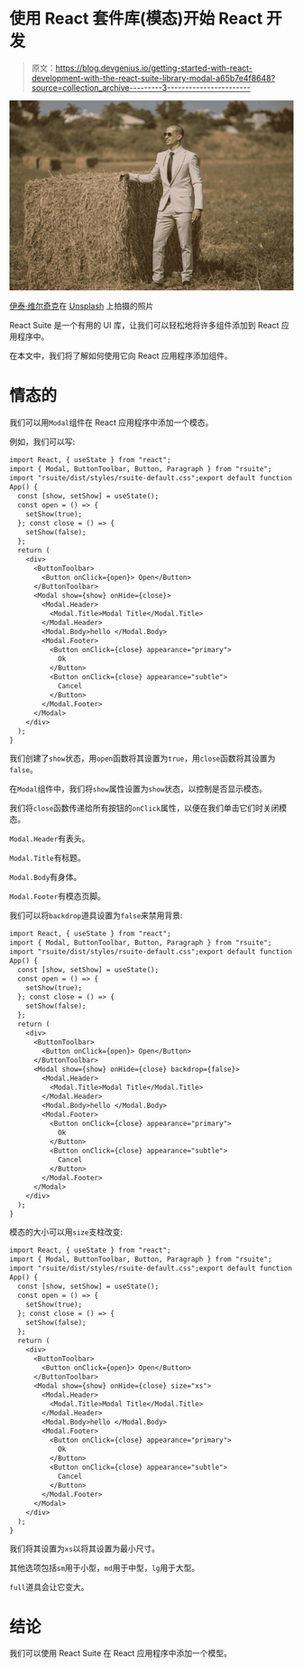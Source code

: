 # 使用 React 套件库(模态)开始 React 开发

> 原文：<https://blog.devgenius.io/getting-started-with-react-development-with-the-react-suite-library-modal-a65b7e4f8648?source=collection_archive---------3----------------------->

![](img/48af7bceab6d464c163f3e202f5d9c57.png)

[伊泰·维尔奇克](https://unsplash.com/@itayverchik?utm_source=medium&utm_medium=referral)在 [Unsplash](https://unsplash.com?utm_source=medium&utm_medium=referral) 上拍摄的照片

React Suite 是一个有用的 UI 库，让我们可以轻松地将许多组件添加到 React 应用程序中。

在本文中，我们将了解如何使用它向 React 应用程序添加组件。

# 情态的

我们可以用`Modal`组件在 React 应用程序中添加一个模态。

例如，我们可以写:

```
import React, { useState } from "react";
import { Modal, ButtonToolbar, Button, Paragraph } from "rsuite";
import "rsuite/dist/styles/rsuite-default.css";export default function App() {
  const [show, setShow] = useState();
  const open = () => {
    setShow(true);
  }; const close = () => {
    setShow(false);
  };
  return (
    <div>
      <ButtonToolbar>
        <Button onClick={open}> Open</Button>
      </ButtonToolbar>
      <Modal show={show} onHide={close}>
        <Modal.Header>
          <Modal.Title>Modal Title</Modal.Title>
        </Modal.Header>
        <Modal.Body>hello </Modal.Body>
        <Modal.Footer>
          <Button onClick={close} appearance="primary">
            Ok
          </Button>
          <Button onClick={close} appearance="subtle">
            Cancel
          </Button>
        </Modal.Footer>
      </Modal>
    </div>
  );
}
```

我们创建了`show`状态，用`open`函数将其设置为`true`，用`close`函数将其设置为`false`。

在`Modal`组件中，我们将`show`属性设置为`show`状态，以控制是否显示模态。

我们将`close`函数传递给所有按钮的`onClick`属性，以便在我们单击它们时关闭模态。

`Modal.Header`有表头。

`Modal.Title`有标题。

`Modal.Body`有身体。

`Modal.Footer`有模态页脚。

我们可以将`backdrop`道具设置为`false`来禁用背景:

```
import React, { useState } from "react";
import { Modal, ButtonToolbar, Button, Paragraph } from "rsuite";
import "rsuite/dist/styles/rsuite-default.css";export default function App() {
  const [show, setShow] = useState();
  const open = () => {
    setShow(true);
  }; const close = () => {
    setShow(false);
  };
  return (
    <div>
      <ButtonToolbar>
        <Button onClick={open}> Open</Button>
      </ButtonToolbar>
      <Modal show={show} onHide={close} backdrop={false}>
        <Modal.Header>
          <Modal.Title>Modal Title</Modal.Title>
        </Modal.Header>
        <Modal.Body>hello </Modal.Body>
        <Modal.Footer>
          <Button onClick={close} appearance="primary">
            Ok
          </Button>
          <Button onClick={close} appearance="subtle">
            Cancel
          </Button>
        </Modal.Footer>
      </Modal>
    </div>
  );
}
```

模态的大小可以用`size`支柱改变:

```
import React, { useState } from "react";
import { Modal, ButtonToolbar, Button, Paragraph } from "rsuite";
import "rsuite/dist/styles/rsuite-default.css";export default function App() {
  const [show, setShow] = useState();
  const open = () => {
    setShow(true);
  }; const close = () => {
    setShow(false);
  };
  return (
    <div>
      <ButtonToolbar>
        <Button onClick={open}> Open</Button>
      </ButtonToolbar>
      <Modal show={show} onHide={close} size="xs">
        <Modal.Header>
          <Modal.Title>Modal Title</Modal.Title>
        </Modal.Header>
        <Modal.Body>hello </Modal.Body>
        <Modal.Footer>
          <Button onClick={close} appearance="primary">
            Ok
          </Button>
          <Button onClick={close} appearance="subtle">
            Cancel
          </Button>
        </Modal.Footer>
      </Modal>
    </div>
  );
}
```

我们将其设置为`xs`以将其设置为最小尺寸。

其他选项包括`sm`用于小型，`md`用于中型，`lg`用于大型。

`full`道具会让它变大。

# 结论

我们可以使用 React Suite 在 React 应用程序中添加一个模型。
